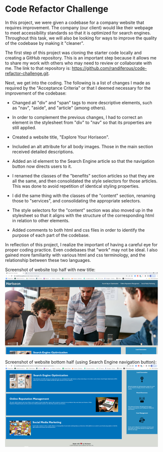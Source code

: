 # Code Refactor Challenge

In this project, we were given a codebase for a company website that requires improvement. The company (our client) would like their webpage to meet accessibility standards so that it is optimized for search engines. Throughout this task, we will also be looking for ways to improve the quality of the codebase by making it "cleaner".

The first step of this project was cloning the starter code locally and creating a GitHub repository. This is an important step because it allows me to share my work with others who may need to review or collaborate with me. The link to that repository is: https://github.com/randiferous/code-refactor-challenge.git.

Next, we get into the coding. The following is a list of changes I made as required by the "Acceptance Criteria" or that I deemed necessary for the improvement of the codebase:

- Changed all "div" and "span" tags to more descriptive elements, such as "nav", "aside", and "article" (among others).

- In order to complement the previous changes, I had to correct an element in the stylesheet from "div" to "nav" so that its properties are still applied.

- Created a website title, "Explore Your Horiseon".

- Included an alt attribute for all body images. Those in the main section received detailed descriptions.

- Added an id element to the Search Engine article so that the navigation button now directs users to it.

- I renamed the classes of the "benefits" section articles so that they are all the same, and then consolidated the style selectors for those articles. This was done to avoid repetition of identical styling properties.

- I did the same thing with the classes of the "content" section, renaming those to "services", and consolidating the appropriate selectors.

- The style selectors for the "content" section was also moved up in the stylesheet so that it aligns with the structure of the corresponding html in relation to other elements.

- Added comments to both html and css files in order to identify the purpose of each part of the codebase.

In reflection of this project, I realize the important of having a careful eye for proper coding practice. Even codebases that "work" may not be ideal. I also gained more familiarity with various html and css terminology, and the relationship between these two languages.

Screenshot of website top half with new title: ![Alt text](https://raw.githubusercontent.com/randiferous/code-refactor-challenge/main/assets/images/screenshot-top-half.PNG)

Screenshot of website bottom half (using Search Engine navigation button): ![Alt text](https://raw.githubusercontent.com/randiferous/code-refactor-challenge/main/assets/images/screenshot-bottom-half.PNG)